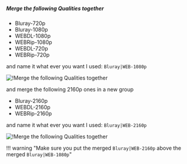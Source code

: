 ##### Merge the following Qualities together

- Bluray-720p
- Bluray-1080p
- WEBDL-1080p
- WEBRip-1080p
- WEBDL-720p
- WEBRip-720p

and name it what ever you want I used: `Bluray|WEB-1080p`

![!Merge the following Qualities together](/SQP/images/1-merge-qualities.png)

and merge the following 2160p ones in a new group

- Bluray-2160p
- WEBDL-2160p
- WEBRip-2160p

and name it what ever you want I used: `Bluray|WEB-2160p`

![!Merge the following Qualities together](/SQP/images/1-4k-merge-qualities.png)

!!! warning "Make sure you put the merged `Bluray|WEB-2160p` above the merged `Bluray|WEB-1080p`"
